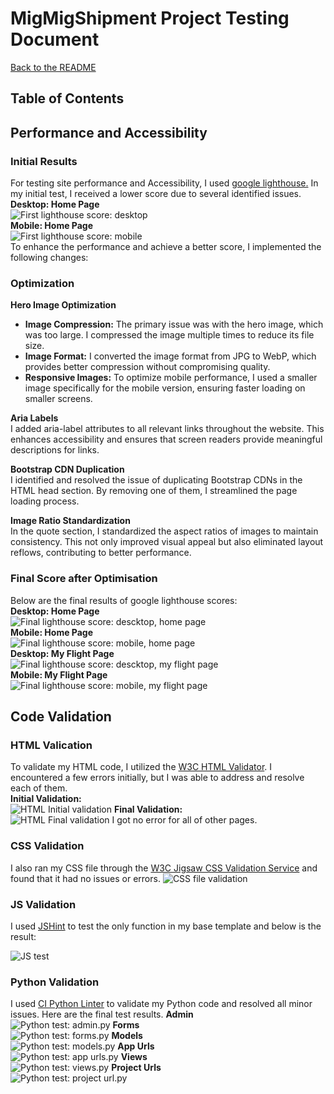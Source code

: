 # MigMigShipment Project Testing Document

[Back to the README](README.md)

## Table of Contents

## Performance and Accessibility
### Initial Results
For testing site performance and Accessibility, I used [google lighthouse.](https://developer.chrome.com/docs/lighthouse/overview/) In my initial test, I received a lower score due to several identified issues. <br>
**Desktop: Home Page**<br>
![First lighthouse score: desktop](static/docs/images/testing/lighthouse-desktop-homepage-1.png)<br>
**Mobile: Home Page**<Br>
![First lighthouse score: mobile](static/docs/images/testing/lighthouse-mobile-homepage-1.png)
<br>
To enhance the performance and achieve a better score, I implemented the following changes:
### Optimization
**Hero Image Optimization**
- **Image Compression:** The primary issue was with the hero image, which was too large. I compressed the image multiple times to reduce its file size.
- **Image Format:** I converted the image format from JPG to WebP, which provides better compression without compromising quality.
- **Responsive Images:** To optimize mobile performance, I used a smaller image specifically for the mobile version, ensuring faster loading on smaller screens.

**Aria Labels**<br>
I added aria-label attributes to all relevant links throughout the website. This enhances accessibility and ensures that screen readers provide meaningful descriptions for links.

**Bootstrap CDN Duplication**<br>
I identified and resolved the issue of duplicating Bootstrap CDNs in the HTML head section. By removing one of them, I streamlined the page loading process.

**Image Ratio Standardization**<br>
In the quote section, I standardized the aspect ratios of images to maintain consistency. This not only improved visual appeal but also eliminated layout reflows, contributing to better performance.
### Final Score after Optimisation
Below are the final results of google lighthouse scores:<br>
**Desktop: Home Page**<br>
![Final lighthouse score: descktop, home page](static/docs/images/testing/lighthouse-desktop-homepage-2.png)<br>
**Mobile: Home Page**<br>
![Final lighthouse score: mobile, home page](static/docs/images/testing/lighthouse-mobile-homepage-2.png)<br>
**Desktop: My Flight Page**<br>
![Final lighthouse score: descktop, my flight page](static/docs/images/testing/lighthouse-desktop-myflightpage.png)<br>
**Mobile: My Flight Page**<br>
![Final lighthouse score: mobile, my flight page](static/docs/images/testing/lighthouse-mobile-myflightpage.png)<br>

## Code Validation
### HTML Valication
To validate my HTML code, I utilized the [W3C HTML Validator](https://validator.w3.org/). I encountered a few errors initially, but I was able to address and resolve each of them. <br>
**Initial Validation:**<br>
![HTML Initial validation](static/docs/images/testing/w3c-homepage-not-auth-1.png)
**Final Validation:**<br>
![HTML Final validation](static/docs/images/testing/w3c-homepage-not-auth-2.png)
I got no error for all of other pages. 

### CSS Validation
I also ran my CSS file through the [W3C Jigsaw CSS Validation Service](https://jigsaw.w3.org/css-validator/) and found that it had no issues or errors.
![CSS file validation](static/docs/images/testing/w3c-css.png)

### JS Validation
I used [JSHint](https://jshint.com/) to test the only function in my base template and below is the result:<br>

![JS test](static/docs/images/testing/js.png)

### Python Validation
I used [CI Python Linter](https://pep8ci.herokuapp.com/) to validate my Python code and resolved all minor issues. Here are the final test results.
**Admin**<br>
![Python test: admin.py](static/docs/images/testing/admin.png)
**Forms**<br>
![Python test: forms.py](static/docs/images/testing/forms.png)
**Models**<br>
![Python test: models.py](static/docs/images/testing/model.png)
**App Urls**<br>
![Python test: app urls.py](static/docs/images/testing/app-url.png)
**Views**<br>
![Python test: views.py](static/docs/images/testing/views.png)
**Project Urls**<br>
![Python test: project url.py](static/docs/images/testing/project-url.png)






